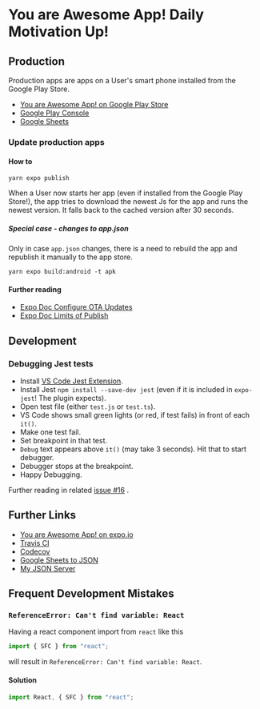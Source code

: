 # You are Awesome App! Daily Motivation Up!

## Production

Production apps are apps on a User's smart phone installed from the Google Play Store.

- [You are Awesome App! on Google Play Store](https://play.google.com/store/apps/details?id=eu.kraenz.youareawesomeapp)
- [Google Play Console](https://play.google.com/apps/publish/)
- [Google Sheets](https://docs.google.com/spreadsheets/)

### Update production apps

#### How to

```shell
yarn expo publish
```

When a User now starts her app (even if installed from the Google Play Store!), the app tries to download the newest Js for the app and runs the newest version. It falls back to the cached version after 30 seconds.

##### Special case - changes to app.json

Only in case `app.json` changes, there is a need to rebuild the app and republish it manually to the app store.

```shell
yarn expo build:android -t apk
```

#### Further reading

- [Expo Doc Configure OTA Updates](https://docs.expo.io/versions/latest/guides/configuring-ota-updates/)
- [Expo Doc Limits of Publish](https://docs.expo.io/versions/latest/workflow/publishing/#deploying-to-the-app-store-and-play)

## Development

### Debugging Jest tests

- Install [VS Code Jest Extension](https://marketplace.visualstudio.com/items?itemName=Orta.vscode-jest).
- Install Jest `npm install --save-dev jest` (even if it is included in `expo-jest`! The plugin expects).
- Open test file (either `test.js` or `test.ts`).
- VS Code shows small green lights (or red, if test fails) in front of each `it()`.
- Make one test fail.
- Set breakpoint in that test.
- `Debug` text appears above `it()` (may take 3 seconds). Hit that to start debugger.
- Debugger stops at the breakpoint.
- Happy Debugging.

Further reading in related [issue #16](https://github.com/proSingularity/you-are-awesome-app/issues/16#issuecomment-544240073) .

## Further Links

- [You are Awesome App! on expo.io](https://expo.io/@mirolaos/you-are-awesome-app)
- [Travis CI](https://travis-ci.com/proSingularity/you-are-awesome-app)
- [Codecov](https://codecov.io/gh/proSingularity/you-are-awesome-app)
- [Google Sheets to JSON](http://gsx2json.com/)
- [My JSON Server](https://my-json-server.typicode.com)

## Frequent Development Mistakes

### `ReferenceError: Can't find variable: React`

Having a react component import from `react` like this

```typescript
import { SFC } from "react";
```

will result in `ReferenceError: Can't find variable: React`.

#### Solution

```typescript
import React, { SFC } from "react";
```
